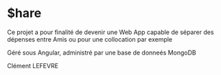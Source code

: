 # $hare

Ce projet a pour finalité de devenir une Web App capable de séparer des dépenses entre Amis ou pour une collocation par exemple

Géré sous Angular, administré par une base de donneés MongoDB

Clément LEFEVRE
